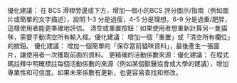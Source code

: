 優化建議： 在 BCS 滑桿旁邊或下方，增加一個小的BCS 評分圖示/指南（例如圖片或簡單的文字描述），說明 1-3 分是過瘦，4-5 分是理想，6-9 分是過重/肥胖，這樣使用者能更準確地評估。
清空或重置按鈕：如果使用者想重新計算另一隻貓咪，需要手動清空所有輸入框。優化建議： 增加一個「重置」或「清空所有欄位」的按鈕。
優化建議： 增加一個簡單的「保存當前貓咪資料」，最後產生一張圖片，讓使用者一次獲取前面的資料。
更精確的活動係數來源：優化建議： 在程式碼註釋中明確標註每個活動係數的來源（例如某個獸醫協會或大學的建議），增加專業性和可信度。如果未來係數有更新，也更容易查找和修改。